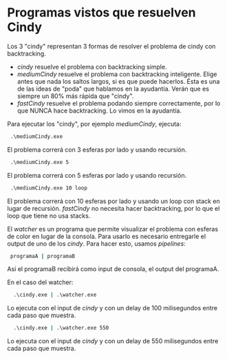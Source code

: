 # Programas vistos que resuelven Cindy

Los 3 "cindy" representan 3 formas de resolver el problema de cindy con backtracking.
  - *cindy* resuelve el problema con backtracking simple.
  - *mediumCindy* resuelve el problema con backtracking inteligente.
    Elige antes que nada los saltos largos, si es que puede hacerlos. Ésta es una de las ideas de "poda" que hablamos en la ayudantía. Verán que es siempre un 80% más rápida que "cindy".
  - *fastCindy* resuelve el problema podando siempre correctamente, por lo que NUNCA hace backtracking. Lo vimos en la ayudantía.

Para ejecutar los "cindy", por ejemplo *mediumCindy*, ejecuta:

```bat
 .\mediumCindy.exe
```

El problema correrá con 3 esferas por lado y usando recursión.

```bat
 .\mediumCindy.exe 5
```

El problema correrá con 5 esferas por lado y usando recursión.

```bat
 .\mediumCindy.exe 10 loop
```

El problema correrá con 10 esferas por lado y usando un loop con stack en lugar de recursión.
*fastCindy* no necesita hacer backtracking, por lo que el loop que tiene no usa stacks.

El *watcher* es un programa que permite visualizar el problema con esferas de color en lugar de la consola. Para usarlo es necesario entregarle el output de uno de los *cindy*. Para hacer esto, usamos *pipelines*:

  ```bat
   programaA | programaB
  ```

  Así el programaB recibirá como input de consola, el output del programaA.

En el caso del watcher:
  ```bat
    .\cindy.exe | .\watcher.exe
  ```
  Lo ejecuta con el input de *cindy* y con un delay de 100 milisegundos entre cada paso que muestra.
  ```bat
    .\cindy.exe | .\watcher.exe 550
  ```
  Lo ejecuta con el input de *cindy* y con un delay de 550 milisegundos entre cada paso que muestra.
